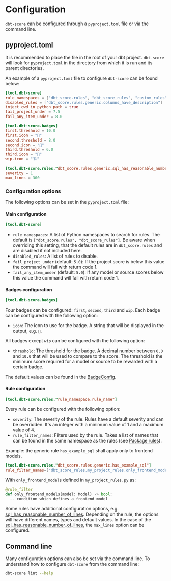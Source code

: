 # Configuration

`dbt-score` can be configured through a `pyproject.toml` file or via the command
line.

## pyproject.toml

It is recommended to place the file in the root of your dbt project. `dbt-score`
will look for `pyproject.toml` in the directory from which it is run and its
parent directories.

An example of a `pyproject.toml` file to configure `dbt-score` can be found
below:

```toml
[tool.dbt-score]
rule_namespaces = ["dbt_score.rules", "dbt_score_rules", "custom_rules"]
disabled_rules = ["dbt_score.rules.generic.columns_have_description"]
inject_cwd_in_python_path = true
fail_project_under = 7.5
fail_any_item_under = 8.0

[tool.dbt-score.badges]
first.threshold = 10.0
first.icon = "🥇"
second.threshold = 8.0
second.icon = "🥈"
third.threshold = 6.0
third.icon = "🥉"
wip.icon = "🏗️"

[tool.dbt-score.rules."dbt_score.rules.generic.sql_has_reasonable_number_of_lines"]
severity = 1
max_lines = 300
```

### Configuration options

The following options can be set in the `pyproject.toml` file:

#### Main configuration

```toml
[tool.dbt-score]
```

- `rule_namespaces`: A list of Python namespaces to search for rules. The
  default is `["dbt_score.rules", "dbt_score_rules"]`. Be aware when overriding
  this setting, that the default rules are in `dbt_score.rules` and are disabled
  if not included here.
- `disabled_rules`: A list of rules to disable.
- `fail_project_under` (default: `5.0`): If the project score is below this
  value the command will fail with return code 1.
- `fail_any_item_under` (default: `5.0`): If any model or source scores below
  this value the command will fail with return code 1.

#### Badges configuration

```toml
[tool.dbt-score.badges]
```

Four badges can be configured: `first`, `second`, `third` and `wip`. Each badge
can be configured with the following option:

- `icon`: The icon to use for the badge. A string that will be displayed in the
  output, e.g. `🥇`.

All badges except `wip` can be configured with the following option:

- `threshold`: The threshold for the badge. A decimal number between `0.0` and
  `10.0` that will be used to compare to the score. The threshold is the minimum
  score required for a model or source to be rewarded with a certain badge.

The default values can be found in the
[BadgeConfig](reference/config.md#dbt_score.config.BadgeConfig).

#### Rule configuration

```toml
[tool.dbt-score.rules."rule_namespace.rule_name"]
```

Every rule can be configured with the following option:

- `severity`: The severity of the rule. Rules have a default severity and can be
  overridden. It's an integer with a minimum value of 1 and a maximum value
  of 4.
- `rule_filter_names`: Filters used by the rule. Takes a list of names that can
  be found in the same namespace as the rules (see
  [Package rules](package_rules.md)).

Example: the generic rule `has_example_sql` shall apply only to frontend models.
  ```toml
  [tool.dbt-score.rules."dbt_score.rules.generic.has_example_sql"]
  rule_filter_names=["dbt_score_rules.my_project_rules.only_frontend_models"]
  ```
  With `only_frontend_models` defined in `my_project_rules.py` as:
  ```python
  @rule_filter
  def only_frontend_models(model: Model) -> bool:
    -- condition which defines a frontend model
  ```
  
Some rules have additional configuration options, e.g.
[sql_has_reasonable_number_of_lines](rules/generic.md#sql_has_reasonable_number_of_lines).
Depending on the rule, the options will have different names, types and default
values. In the case of the
[sql_has_reasonable_number_of_lines](rules/generic.md#sql_has_reasonable_number_of_lines),
the `max_lines` option can be configured.

## Command line

Many configuration options can also be set via the command line. To understand
how to configure `dbt-score` from the command line:

```bash
dbt-score lint --help
```
